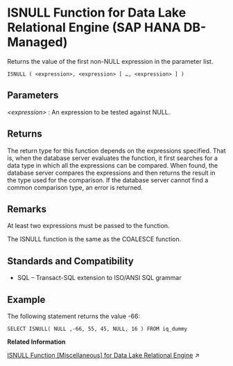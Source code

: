 <!-- loio4140080f259d4f1a9fc85ce11cab8d55 -->

# ISNULL Function for Data Lake Relational Engine \(SAP HANA DB-Managed\)

Returns the value of the first non-NULL expression in the parameter list.



```
ISNULL ( <expression>, <expression> [ …, <expression> ] )
```



<a name="loio4140080f259d4f1a9fc85ce11cab8d55__section_y4v_kmh_trb"/>

## Parameters

 *<expression\>*
 :   An expression to be tested against NULL.

 

<a name="loio4140080f259d4f1a9fc85ce11cab8d55__section_b2k_lmh_trb"/>

## Returns

The return type for this function depends on the expressions specified. That is, when the database server evaluates the function, it first searches for a data type in which all the expressions can be compared. When found, the database server compares the expressions and then returns the result in the type used for the comparison. If the database server cannot find a common comparison type, an error is returned.



<a name="loio4140080f259d4f1a9fc85ce11cab8d55__section_mbf_mmh_trb"/>

## Remarks

At least two expressions must be passed to the function.

The ISNULL function is the same as the COALESCE function.



<a name="loio4140080f259d4f1a9fc85ce11cab8d55__section_ml2_fnh_trb"/>

## Standards and Compatibility

-   SQL – Transact-SQL extension to ISO/ANSI SQL grammar



<a name="loio4140080f259d4f1a9fc85ce11cab8d55__section_at4_fnh_trb"/>

## Example

The following statement returns the value -66:

```
SELECT ISNULL( NULL ,-66, 55, 45, NULL, 16 ) FROM iq_dummy
```

**Related Information**  


[ISNULL Function [Miscellaneous] for Data Lake Relational Engine](https://help.sap.com/viewer/19b3964099384f178ad08f2d348232a9/2023_1_QRC/en-US/a55a73cd84f21015ae0b9236251e12e7.html "Returns the value of the first non-NULL expression in the parameter list.") :arrow_upper_right:

